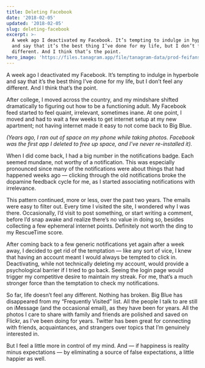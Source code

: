 ```yaml
---
title: Deleting Facebook
date: '2018-02-05'
updated: '2018-02-05'
slug: deleting-facebook
excerpt: >-
  A week ago I deactivated my Facebook. It’s tempting to indulge in hyperbole
  and say that it’s the best thing I’ve done for my life, but I don’t feel any
  different. And I think that’s the point.
hero_image: 'https://files.tanagram.app/file/tanagram-data/prod-feifans-blog/deleting-facebook.png'
---
```



A week ago I deactivated my Facebook. It’s tempting to indulge in hyperbole and say that it’s the best thing I’ve done for my life, but I don’t feel any different. And I think that’s the point.

After college, I moved across the country, and my mindshare shifted dramatically to figuring out how to be a functioning adult. My Facebook feed started to feel quaint, irrelevant, sometimes inane. At one point, I moved and had to wait a few weeks to get internet setup at my new apartment; not having internet made it easy to not come back to Big Blue.

_(Years ago, I ran out of space on my phone while taking photos. Facebook was the first app I deleted to free up space, and I’ve never re-installed it)._

When I did come back, I had a big number in the notifications badge. Each seemed mundane, not worthy of a notification. This was especially pronounced since many of the notifications were about things that had happened weeks ago — clicking through the old notifications broke the dopamine feedback cycle for me, as I started associating notifications with irrelevance.

This pattern continued, more or less, over the past two years. The emails were easy to filter out. Every time I visited the site, I wondered why I was there. Occasionally, I’d visit to post something, or start writing a comment, before I’d snap awake and realize there’s no value in doing so, besides collecting a few ephemeral internet points. Definitely not worth the ding to my RescueTime score.

After coming back to a few generic notifications yet again after a week away, I decided to get rid of the temptation — like any sort of vice, I knew that having an account meant I would always be tempted to click in. Deactivating, while not technically deleting my account, would provide a psychological barrier if I tried to go back. Seeing the login page would trigger my competitive desire to maintain my streak. For me, that’s a much stronger force than the temptation to check my notifications.

So far, life doesn’t feel any different. Nothing has broken. Big Blue has disappeared from my “Frequently Visited” list. All the people I talk to are still on iMessage (and the occasional email), as they have been for years. All the photos I care to share with family and friends are polished and saved on Flickr, as I’ve been doing for years. Twitter has been great for connecting with friends, acquaintances, and strangers over topics that I’m genuinely interested in.

But I feel a little more in control of my mind. And — if happiness is reality minus expectations — by eliminating a source of false expectations, a little happier as well.